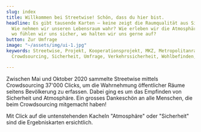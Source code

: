 ```yaml
---
slug: index
title: Willkommen bei Streetwise! Schön, dass du hier bist.
headline: Es gibt tausende Karten – keine zeigt die Raumqualität aus Sicht der Bevölkerung.
  Wie nehmen wir unseren Lebensraum wahr? Wie erleben wir die Atmosphäre eines Ortes,
  wo fühlen wir uns sicher, wo halten wir uns gerne auf?
button: Zur Umfrage
image: "~/assets/img/ui-1.jpg"
keywords: Streetwise, Projekt, Kooperationsprojekt, MKZ, Metropolitanraum, Zürich,
  Crowdsourcing, Sicherheit, Umfrage, Verkehrssicherheit, Wohlbefinden, Metropolitankonferenz

---
```

Zwischen Mai und Oktober 2020 sammelte Streetwise mittels Crowdsourcing 37'000 Clicks, um die Wahrnehmung öffentlicher Räume seitens Bevölkerung zu erfassen. Dabei ging es um das Empfinden von Sicherheit und Atmosphäre. Ein grosses Dankeschön an alle Menschen, die beim Crowdsourcing mitgemacht haben!

Mit Click auf die untenstehenden Kacheln "Atmosphäre" oder "Sicherheit" sind die Ergebniskarten ersichtlich.
